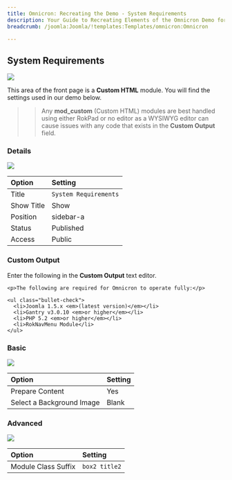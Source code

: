```yaml
---
title: Omnicron: Recreating the Demo - System Requirements
description: Your Guide to Recreating Elements of the Omnicron Demo for Joomla
breadcrumb: /joomla:Joomla/!templates:Templates/omnicron:Omnicron

---
```


System Requirements
-----

![][demo]

This area of the front page is a **Custom HTML** module. You will find the settings used in our demo below.

>> Any **mod_custom** (Custom HTML) modules are best handled using either RokPad or no editor as a WYSIWYG editor can cause issues with any code that exists in the **Custom Output** field.

### Details

![][demo2]

| Option     | Setting               |
| :--------- | :-----------------    |
| Title      | `System Requirements` |
| Show Title | Show                  |
| Position   | sidebar-a             |
| Status     | Published             |
| Access     | Public                |

### Custom Output

Enter the following in the **Custom Output** text editor.

~~~
<p>The following are required for Omnicron to operate fully:</p>

<ul class="bullet-check">
  <li>Joomla 1.5.x <em>(latest version)</em></li>  
  <li>Gantry v3.0.10 <em>or higher</em></li>
  <li>PHP 5.2 <em>or higher</em></li>  
  <li>RokNavMenu Module</li>
</ul>
~~~

### Basic

![][demo3]

| Option                    | Setting |
| :------------------------ | :------ |
| Prepare Content           | Yes     |
| Select a Background Image | Blank   |

### Advanced

![][demo4]

| Option              | Setting        |
| :------------------ | :------------- |
| Module Class Suffix | `box2 title2`  |

[demo]: assets/demo_2.jpeg
[demo2]: assets/demo_2a.jpeg
[demo3]: assets/demo_2b.jpeg
[demo4]: assets/demo_2c.jpeg
